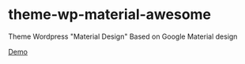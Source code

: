 # theme-wp-material-awesome
Theme Wordpress "Material Design" Based on Google Material design

[Demo](http://wp-theme.dokumentasi.my.id/)
